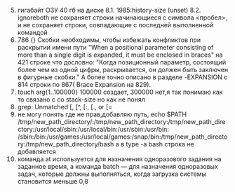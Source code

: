 5. гигабайт ОЗУ 40 гб на диске
8.1. 1985:history-size (unset)
8.2. ignoreboth не сохраняет строки начинающиеся с символа <пробел>, и не сохраняет строки, совпадающие с последней выполненной командой
9. 786 {} Скобки необходимы, чтобы избежать конфликтов при раскрытии имени пути
"When a positional parameter consisting of more than a single digit is expanded, it must be enclosed in braces"  на 421 строке
 что дословно:
"Когда позиционный параметр, состоящий более чем из одной цифры, раскрывается, он должен быть заключен в фигурные скобки."
А более точно описано в разделе -EXPANSION c 814 строки по 867( Brace Expansion на 829).
10. touch arg{1..100000} 100000 создает, 300000 нет,я так понимаю как то связано с со stack-size но как не понял
11. grep: Unmatched [, [^, [:, [., or [=
12. не могу понять где не прав,добавляю путь, echo $PATH
/tmp/new_path_directory/:/tmp/new_path_directory:/tmp/new_path_directory:/usr/local/sbin:/usr/local/bin:/usr/sbin:/usr/bin:
/sbin:/bin:/usr/games:/usr/local/games:/snap/bin:/tmp/new_path_directory:/tmp/new_path_directory/bash
а в type -a bash строка не добавляется
13. команда at используется для назначения одноразового задания на заданное время, а команда batch — 
для назначения одноразовых задач, которые должны выполняться, когда загрузка системы становится меньше 0,8
